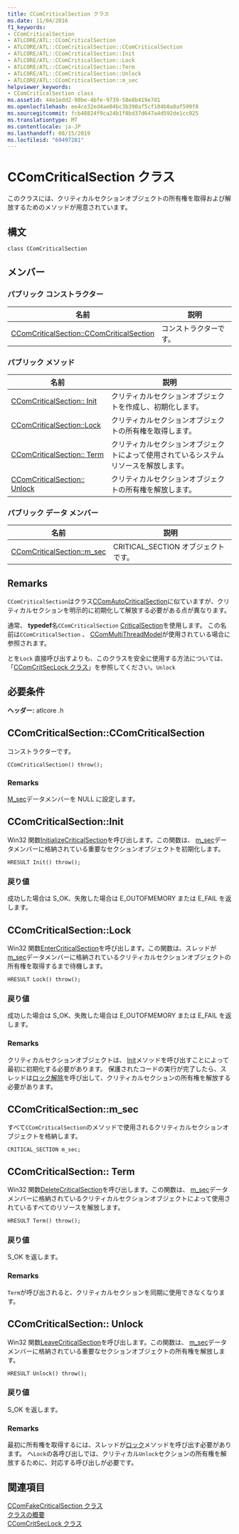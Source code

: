 ```yaml
---
title: CComCriticalSection クラス
ms.date: 11/04/2016
f1_keywords:
- CComCriticalSection
- ATLCORE/ATL::CComCriticalSection
- ATLCORE/ATL::CComCriticalSection::CComCriticalSection
- ATLCORE/ATL::CComCriticalSection::Init
- ATLCORE/ATL::CComCriticalSection::Lock
- ATLCORE/ATL::CComCriticalSection::Term
- ATLCORE/ATL::CComCriticalSection::Unlock
- ATLCORE/ATL::CComCriticalSection::m_sec
helpviewer_keywords:
- CComCriticalSection class
ms.assetid: 44e1edd2-90be-4bfe-9739-58e8b419e7d1
ms.openlocfilehash: ee4ce32ed4ae04bc3b390af5cf104b8a0af599f8
ms.sourcegitcommit: fcb48824f9ca24b1f8bd37d647a4d592de1cc925
ms.translationtype: MT
ms.contentlocale: ja-JP
ms.lasthandoff: 08/15/2019
ms.locfileid: "69497281"
---
```

# <a name="ccomcriticalsection-class"></a>CComCriticalSection クラス

このクラスには、クリティカルセクションオブジェクトの所有権を取得および解放するためのメソッドが用意されています。

## <a name="syntax"></a>構文

```
class CComCriticalSection
```

## <a name="members"></a>メンバー

### <a name="public-constructors"></a>パブリック コンストラクター

|名前|説明|
|----------|-----------------|
|[CComCriticalSection::CComCriticalSection](#ccomcriticalsection)|コンストラクターです。|

### <a name="public-methods"></a>パブリック メソッド

|名前|説明|
|----------|-----------------|
|[CComCriticalSection:: Init](#init)|クリティカルセクションオブジェクトを作成し、初期化します。|
|[CComCriticalSection::Lock](#lock)|クリティカルセクションオブジェクトの所有権を取得します。|
|[CComCriticalSection:: Term](#term)|クリティカルセクションオブジェクトによって使用されているシステムリソースを解放します。|
|[CComCriticalSection:: Unlock](#unlock)|クリティカルセクションオブジェクトの所有権を解放します。|

### <a name="public-data-members"></a>パブリック データ メンバー

|名前|説明|
|----------|-----------------|
|[CComCriticalSection::m_sec](#m_sec)|CRITICAL_SECTION オブジェクトです。|

## <a name="remarks"></a>Remarks

`CComCriticalSection`はクラス[CComAutoCriticalSection](../../atl/reference/ccomautocriticalsection-class.md)に似ていますが、クリティカルセクションを明示的に初期化して解放する必要がある点が異なります。

通常、 **typedef**名`CComCriticalSection` [CriticalSection](ccommultithreadmodel-class.md#criticalsection)を使用します。 この名前は`CComCriticalSection` 、 [CComMultiThreadModel](../../atl/reference/ccommultithreadmodel-class.md)が使用されている場合に参照されます。

とを`Lock` 直接呼び出すよりも、このクラスを安全に使用する方法については、「[CComCritSecLock クラス](../../atl/reference/ccomcritseclock-class.md)」を参照してください。`Unlock`

## <a name="requirements"></a>必要条件

**ヘッダー:** atlcore .h

##  <a name="ccomcriticalsection"></a>CComCriticalSection::CComCriticalSection

コンストラクターです。

```
CComCriticalSection() throw();
```

### <a name="remarks"></a>Remarks

[M_sec](#m_sec)データメンバーを NULL に設定します。

##  <a name="init"></a>  CComCriticalSection::Init

Win32 関数[InitializeCriticalSection](/windows/win32/api/synchapi/nf-synchapi-initializecriticalsection)を呼び出します。この関数は、 [m_sec](#m_sec)データメンバーに格納されている重要なセクションオブジェクトを初期化します。

```
HRESULT Init() throw();
```

### <a name="return-value"></a>戻り値

成功した場合は S_OK、失敗した場合は E_OUTOFMEMORY または E_FAIL を返します。

##  <a name="lock"></a>  CComCriticalSection::Lock

Win32 関数[EnterCriticalSection](/windows/win32/api/synchapi/nf-synchapi-entercriticalsection)を呼び出します。この関数は、スレッドが[m_sec](#m_sec)データメンバーに格納されているクリティカルセクションオブジェクトの所有権を取得するまで待機します。

```
HRESULT Lock() throw();
```

### <a name="return-value"></a>戻り値

成功した場合は S_OK、失敗した場合は E_OUTOFMEMORY または E_FAIL を返します。

### <a name="remarks"></a>Remarks

クリティカルセクションオブジェクトは、 [Init](#init)メソッドを呼び出すことによって最初に初期化する必要があります。 保護されたコードの実行が完了したら、スレッドは[ロック解除](#unlock)を呼び出して、クリティカルセクションの所有権を解放する必要があります。

##  <a name="m_sec"></a>  CComCriticalSection::m_sec

すべて`CComCriticalSection`のメソッドで使用されるクリティカルセクションオブジェクトを格納します。

```
CRITICAL_SECTION m_sec;
```

##  <a name="term"></a>CComCriticalSection:: Term

Win32 関数[DeleteCriticalSection](/windows/win32/api/synchapi/nf-synchapi-deletecriticalsection)を呼び出します。この関数は、 [m_sec](#m_sec)データメンバーに格納されているクリティカルセクションオブジェクトによって使用されているすべてのリソースを解放します。

```
HRESULT Term() throw();
```

### <a name="return-value"></a>戻り値

S_OK を返します。

### <a name="remarks"></a>Remarks

`Term`が呼び出されると、クリティカルセクションを同期に使用できなくなります。

##  <a name="unlock"></a>CComCriticalSection:: Unlock

Win32 関数[LeaveCriticalSection](/windows/win32/api/synchapi/nf-synchapi-leavecriticalsection)を呼び出します。この関数は、 [m_sec](#m_sec)データメンバーに格納されている重要なセクションオブジェクトの所有権を解放します。

```
HRESULT Unlock() throw();
```

### <a name="return-value"></a>戻り値

S_OK を返します。

### <a name="remarks"></a>Remarks

最初に所有権を取得するには、スレッドが[ロック](#lock)メソッドを呼び出す必要があります。 へ`Lock`の各呼び出しでは、クリティカル`Unlock`セクションの所有権を解放するために、対応する呼び出しが必要です。

## <a name="see-also"></a>関連項目

[CComFakeCriticalSection クラス](../../atl/reference/ccomfakecriticalsection-class.md)<br/>
[クラスの概要](../../atl/atl-class-overview.md)<br/>
[CComCritSecLock クラス](../../atl/reference/ccomcritseclock-class.md)
